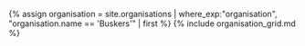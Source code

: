 {% assign organisation = site.organisations 
    | where_exp:"organisation", "organisation.name == 'Buskers'"
    | first %}
{% include organisation_grid.md %}
